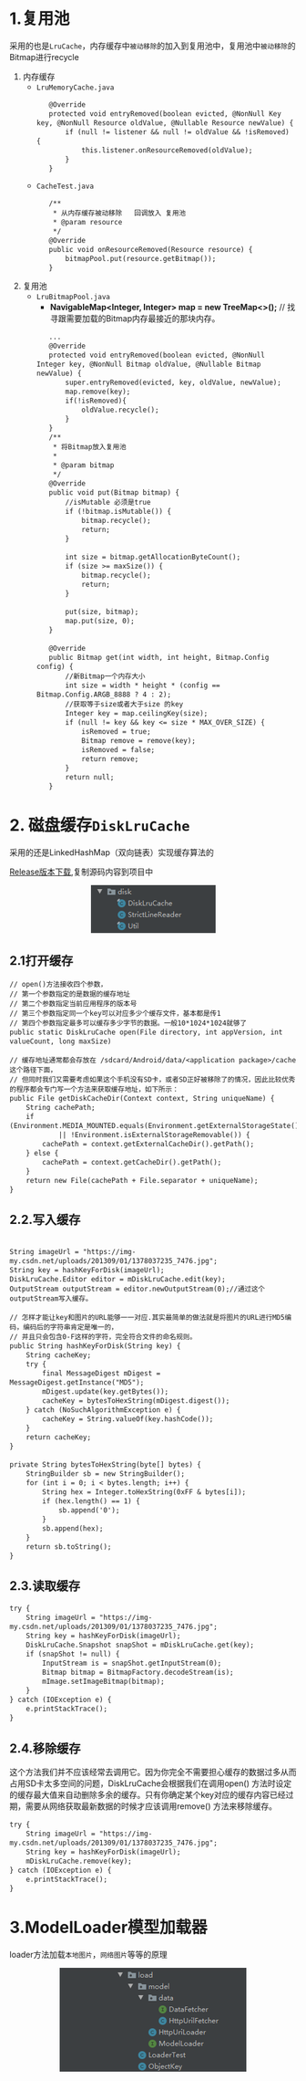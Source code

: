# 1.复用池

采用的也是`LruCache`，内存缓存中`被动移除`的加入到复用池中，复用池中`被动移除`的Bitmap进行recycle

1. 内存缓存
   - `LruMemoryCache.java`
     ```
        @Override
        protected void entryRemoved(boolean evicted, @NonNull Key key, @NonNull Resource oldValue, @Nullable Resource newValue) {
            if (null != listener && null != oldValue && !isRemoved) {
                this.listener.onResourceRemoved(oldValue);
            }
        }     
     ```
   - `CacheTest.java`
     ```
        /**
         * 从内存缓存被动移除   回调放入 复用池
         * @param resource
         */
        @Override
        public void onResourceRemoved(Resource resource) {
            bitmapPool.put(resource.getBitmap());
        }
     ```
2. 复用池
   - `LruBitmapPool.java`
     - **NavigableMap<Integer, Integer> map = new TreeMap<>();** // 找寻跟需要加载的Bitmap内存最接近的那块内存。
     ```
        ...
        @Override
        protected void entryRemoved(boolean evicted, @NonNull Integer key, @NonNull Bitmap oldValue, @Nullable Bitmap newValue) {
            super.entryRemoved(evicted, key, oldValue, newValue);
            map.remove(key);
            if(!isRemoved){
                oldValue.recycle();
            }
        }
        /**
         * 将Bitmap放入复用池
         *
         * @param bitmap
         */
        @Override
        public void put(Bitmap bitmap) {
            //isMutable 必须是true
            if (!bitmap.isMutable()) {
                bitmap.recycle();
                return;
            }
    
            int size = bitmap.getAllocationByteCount();
            if (size >= maxSize()) {
                bitmap.recycle();
                return;
            }
    
            put(size, bitmap);
            map.put(size, 0);
        }
    
        @Override
        public Bitmap get(int width, int height, Bitmap.Config config) {
            //新Bitmap一个内存大小
            int size = width * height * (config == Bitmap.Config.ARGB_8888 ? 4 : 2);
            //获取等于size或者大于size 的key
            Integer key = map.ceilingKey(size);
            if (null != key && key <= size * MAX_OVER_SIZE) {
                isRemoved = true;
                Bitmap remove = remove(key);
                isRemoved = false;
                return remove;
            }
            return null;
        }        
     ```
# 2. 磁盘缓存`DiskLruCache`

采用的还是LinkedHashMap（双向链表）实现缓存算法的

[Release版本下载](https://github.com/JakeWharton/DiskLruCache/releases),复制源码内容到项目中

<div align="center">
<img src="../images/DiskLruCache的代码.png"/>
</div>

## 2.1打开缓存
```
// open()方法接收四个参数，
// 第一个参数指定的是数据的缓存地址
// 第二个参数指定当前应用程序的版本号
// 第三个参数指定同一个key可以对应多少个缓存文件，基本都是传1
// 第四个参数指定最多可以缓存多少字节的数据。一般10*1024*1024就够了
public static DiskLruCache open(File directory, int appVersion, int valueCount, long maxSize)

// 缓存地址通常都会存放在 /sdcard/Android/data/<application package>/cache 这个路径下面，
// 但同时我们又需要考虑如果这个手机没有SD卡，或者SD正好被移除了的情况，因此比较优秀的程序都会专门写一个方法来获取缓存地址，如下所示：
public File getDiskCacheDir(Context context, String uniqueName) {
	String cachePath;
	if (Environment.MEDIA_MOUNTED.equals(Environment.getExternalStorageState())
			|| !Environment.isExternalStorageRemovable()) {
		cachePath = context.getExternalCacheDir().getPath();
	} else {
		cachePath = context.getCacheDir().getPath();
	}
	return new File(cachePath + File.separator + uniqueName);
}
```

## 2.2.写入缓存

```

String imageUrl = "https://img-my.csdn.net/uploads/201309/01/1378037235_7476.jpg";
String key = hashKeyForDisk(imageUrl);
DiskLruCache.Editor editor = mDiskLruCache.edit(key);
OutputStream outputStream = editor.newOutputStream(0);//通过这个outputStream写入缓存。

// 怎样才能让key和图片的URL能够一一对应.其实最简单的做法就是将图片的URL进行MD5编码，编码后的字符串肯定是唯一的，
// 并且只会包含0-F这样的字符，完全符合文件的命名规则。
public String hashKeyForDisk(String key) {
	String cacheKey;
	try {
		final MessageDigest mDigest = MessageDigest.getInstance("MD5");
		mDigest.update(key.getBytes());
		cacheKey = bytesToHexString(mDigest.digest());
	} catch (NoSuchAlgorithmException e) {
		cacheKey = String.valueOf(key.hashCode());
	}
	return cacheKey;
}
 
private String bytesToHexString(byte[] bytes) {
	StringBuilder sb = new StringBuilder();
	for (int i = 0; i < bytes.length; i++) {
		String hex = Integer.toHexString(0xFF & bytes[i]);
		if (hex.length() == 1) {
			sb.append('0');
		}
		sb.append(hex);
	}
	return sb.toString();
}
```

## 2.3.读取缓存

```
try {
	String imageUrl = "https://img-my.csdn.net/uploads/201309/01/1378037235_7476.jpg";
	String key = hashKeyForDisk(imageUrl);
	DiskLruCache.Snapshot snapShot = mDiskLruCache.get(key);
	if (snapShot != null) {
		InputStream is = snapShot.getInputStream(0);
		Bitmap bitmap = BitmapFactory.decodeStream(is);
		mImage.setImageBitmap(bitmap);
	}
} catch (IOException e) {
	e.printStackTrace();
}
```

## 2.4.移除缓存

这个方法我们并不应该经常去调用它。因为你完全不需要担心缓存的数据过多从而占用SD卡太多空间的问题，DiskLruCache会根据我们在调用open()
方法时设定的缓存最大值来自动删除多余的缓存。只有你确定某个key对应的缓存内容已经过期，需要从网络获取最新数据的时候才应该调用remove()
方法来移除缓存。

```
try {
	String imageUrl = "https://img-my.csdn.net/uploads/201309/01/1378037235_7476.jpg";  
	String key = hashKeyForDisk(imageUrl);  
	mDiskLruCache.remove(key);
} catch (IOException e) {
	e.printStackTrace();
}
```
# 3.ModelLoader模型加载器
loader方法加载`本地图片`，`网络图片`等等的原理

<div align="center">
<img src="../images/Glide的load加载原理.png"/>
</div>